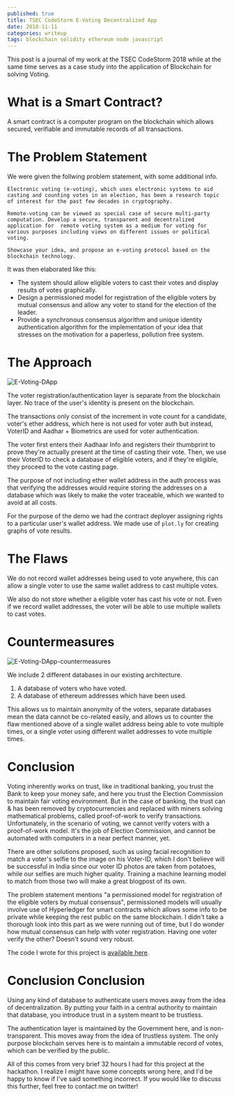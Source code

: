 ```yaml
---
published: true
title: TSEC CodeStorm E-Voting Decentralized App
date: 2018-11-11
categories: writeup
tags: blockchain solidity ethereum node javascript 
---
```


This post is a journal of my work at the TSEC CodeStorm 2018 while at the same time serves as a case study into the
application of Blockchain for solving Voting.

# What is a Smart Contract?
A smart contract is a computer program on the blockchain which allows secured, verifiable and immutable records of all transactions.

# The Problem Statement
We were given the follwing problem statement, with some additional info.

```
Electronic voting (e-voting), which uses electronic systems to aid casting and counting votes in an election, has been a research topic of interest for the past few decades in cryptography. 
 
Remote-voting can be viewed as special case of secure multi-party computation. Develop a secure, transparent and decentralized application for  remote voting system as a medium for voting for various purposes including views on different issues or political voting.

Showcase your idea, and propose an e-voting protocol based on the blockchain technology.
```

It was then elaborated like this:

- The system should allow eligible voters to cast their votes and display results of votes graphically.
- Design a permissioned model for registration of the eligible voters  by mutual consensus and allow any voter to stand for the election of the leader.
- Provide a synchronous consensus algorithm and unique identity authentication algorithm for the implementation of your idea that stresses on the motivation for a paperless, pollution free system.

# The Approach

![E-Voting-DApp](../../assets/images/e-voting-dapp.png "E-Voting-DApp")

The voter registration/authentication layer is separate from the blockchain layer. No trace of the user's identity is present on the blockchain.

The transactions only consist of the increment in vote count for a candidate, voter's ether address, which here is not used for voter auth but instead, VoterID and Aadhar + Biometrics are used for voter authentication.

The voter first enters their Aadhaar Info and registers their thumbprint to prove they're actually present at the time of casting their vote. Then, we use their VoterID to check a database of eligible voters, and if they're eligible, they proceed to the vote casting page.

The purpose of not including ether wallet address in the auth process was that verifying the addresses would require storing the addresses on a database which was likely to make the voter traceable, which we wanted to avoid at all costs.

For the purpose of the demo we had the contract deployer assigning rights to a particular user's wallet address.
We made use of `plot.ly` for creating graphs of vote results.

# The Flaws

We do not record wallet addresses being used to vote anywhere, this can allow a single voter to use the same wallet address to cast multiple votes.

We also do not store whether a eligible voter has cast his vote or not. Even if we record wallet addresses, the voter will be able to use multiple wallets to cast votes.

# Countermeasures

![E-Voting-DApp-countermeasures](../../assets/images/e-voting-dapp-countermeasures.png "E-Voting-DApp-countermeasures ")

We include 2 different databases in our existing architecture.

1. A database of voters who have voted.
2. A database of ethereum addresses which have been used.

This allows us to maintain anonymity of the voters, separate databases mean the data cannot be co-related easily, and allows us to counter the flaw mentioned above of a single wallet address being able to vote multiple times, or a single voter using different wallet addresses to vote multiple times.


# Conclusion

Voting inherently works on trust, like in traditional banking, you trust the Bank to keep your money safe, and here you trust the Election Commission to maintain fair voting environment. But in the case of banking, the trust can & has been removed by cryptocurrencies and replaced with miners solving mathematical problems, called proof-of-work to verify transactions. Unfortunately, in the scenario of voting, we cannot verify voters with a proof-of-work model. It's the job of Election Commission, and cannot be automated with computers in a near perfect manner, yet.

There are other solutions proposed, such as using facial recognition to match a voter's selfie to the image on his Voter-ID, which I don't believe will be successful in India since our voter ID photos are taken from potatoes, while our selfies are much higher quality. Training a machine learning model to match from those two will make a great blogpost of its own.

The problem statement mentions "a permissioned model for registration of the eligible voters  by mutual consensus", permissioned models will usually involve use of Hyperledger for smart contracts which allows some info to be private while keeping the rest public on the same blockchain. I didn't take a thorough look into this part as we were running out of time, but I do wonder how mutual consensus can help with voter registration. Having one voter verify the other? Doesn't sound very robust.

The code I wrote for this project is [available here](https://github.com/ArionMiles/E-Voting-dApp).

# Conclusion Conclusion

Using any kind of database to authenticate users moves away from the idea of decentralization. By putting your faith in a central authority to maintain that database, you introduce trust in a system meant to be trustless.

The authentication layer is maintained by the Government here, and is non-transparent. This moves away from the idea of trustless system. The only purpose blockchain serves here is to maintain a immutable record of votes, which can be verified by the public.

All of this comes from very brief 32 hours I had for this project at the hackathon. I realize I might have some concepts wrong here, and I'd be happy to know if I've said something incorrect. If you would like to discuss this further, feel free to contact me on twitter!